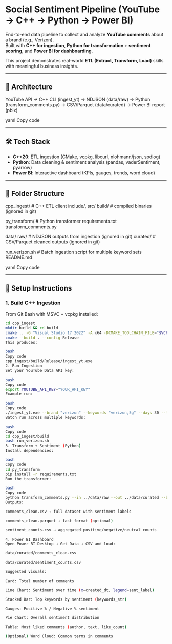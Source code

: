# Social Sentiment Pipeline (YouTube → C++ → Python → Power BI)

End-to-end data pipeline to collect and analyze **YouTube comments** about a brand (e.g., Verizon).  
Built with **C++ for ingestion**, **Python for transformation + sentiment scoring**, and **Power BI for dashboarding**.  

This project demonstrates real-world **ETL (Extract, Transform, Load)** skills with meaningful business insights.

---

## 🚀 Architecture
YouTube API → C++ CLI (ingest_yt) → NDJSON (data/raw)
→ Python (transform_comments.py) → CSV/Parquet (data/curated)
→ Power BI report (pbix)

yaml
Copy code

---

## 🛠 Tech Stack
- **C++20**: ETL ingestion (CMake, vcpkg, libcurl, nlohmann/json, spdlog)  
- **Python**: Data cleaning & sentiment analysis (pandas, vaderSentiment, pyarrow)  
- **Power BI**: Interactive dashboard (KPIs, gauges, trends, word cloud)  

---

## 📂 Folder Structure
cpp_ingest/ # C++ ETL client
include/, src/
build/ # compiled binaries (ignored in git)

py_transform/ # Python transformer
requirements.txt
transform_comments.py

data/
raw/ # NDJSON outputs from ingestion (ignored in git)
curated/ # CSV/Parquet cleaned outputs (ignored in git)

run_verizon.sh # Batch ingestion script for multiple keyword sets
README.md

yaml
Copy code

---

## 🔧 Setup Instructions

### 1. Build C++ Ingestion
From Git Bash with MSVC + vcpkg installed:
```bash
cd cpp_ingest
mkdir build && cd build
cmake .. -G "Visual Studio 17 2022" -A x64 -DCMAKE_TOOLCHAIN_FILE="$VCPKG_ROOT/scripts/buildsystems/vcpkg.cmake" -DVCPKG_TARGET_TRIPLET=x64-windows -DCMAKE_BUILD_TYPE=Release
cmake --build . --config Release
This produces:

bash
Copy code
cpp_ingest/build/Release/ingest_yt.exe
2. Run Ingestion
Set your YouTube Data API key:

bash
Copy code
export YOUTUBE_API_KEY="YOUR_API_KEY"
Example run:

bash
Copy code
./ingest_yt.exe --brand "verizon" --keywords "verizon,5g" --days 30 --limit_videos 30 --out ../../data/raw/verizon_5g.ndjson
Batch run across multiple keywords:

bash
Copy code
cd cpp_ingest/build
bash run_verizon.sh
3. Transform + Sentiment (Python)
Install dependencies:

bash
Copy code
cd py_transform
pip install -r requirements.txt
Run the transformer:

bash
Copy code
python transform_comments.py --in ../data/raw --out ../data/curated --brand verizon
Outputs:

comments_clean.csv → full dataset with sentiment labels

comments_clean.parquet → fast format (optional)

sentiment_counts.csv → aggregated positive/negative/neutral counts

4. Power BI Dashboard
Open Power BI Desktop → Get Data → CSV and load:

data/curated/comments_clean.csv

data/curated/sentiment_counts.csv

Suggested visuals:

Card: Total number of comments

Line Chart: Sentiment over time (x=created_dt, legend=sent_label)

Stacked Bar: Top keywords by sentiment (keywords_str)

Gauges: Positive % / Negative % sentiment

Pie Chart: Overall sentiment distribution

Table: Most liked comments (author, text, like_count)

(Optional) Word Cloud: Common terms in comments